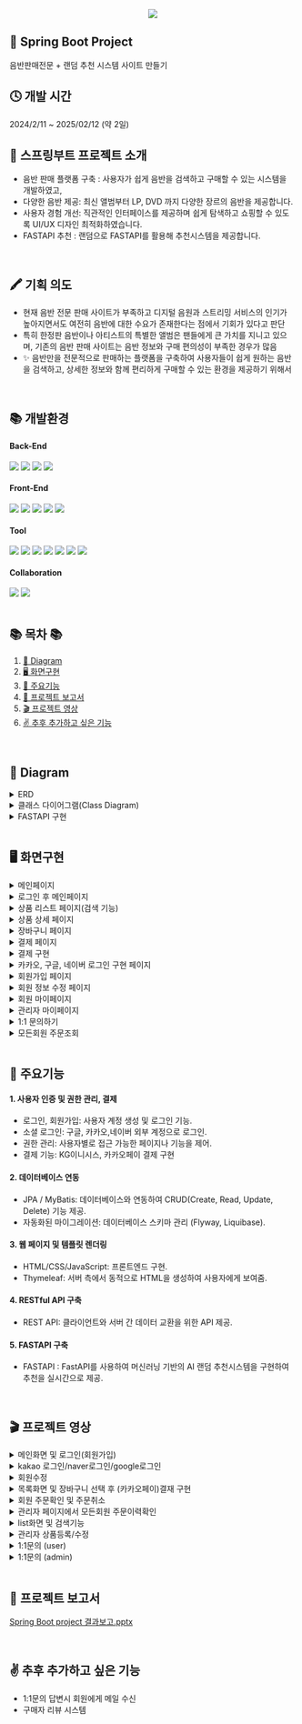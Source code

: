 <!-- <p align='center'>
    <img src="https://capsule-render.vercel.app/api?type=waving&color=auto&height=300&section=header&text=SPRINGBOOT&fontSize=90&animation=fadeIn&fontAlignY=38&desc=FASTAPI%20기반%20AI%20추천시스템&descAlignY=51&descAlign=62" style="width: 100%;"/>
</p> -->
<p align='center'>
  <img src="https://github.com/user-attachments/assets/ad143dc5-cd91-4dd8-85c8-76b49028ffd1"/>
</p>




## 🙌 Spring Boot Project
음반판매전문 + 랜덤 추천 시스템 사이트 만들기

## 🕓 개발 시간
2024/2/11 ~ 2025/02/12 (약 2일)
<br/>

## 📄  스프링부트 프로젝트 소개
- 음반 판매 플랫폼 구축 : 사용자가 쉽게 음반을 검색하고 구매할 수 있는 시스템을 개발하였고,
- 다양한 음반 제공: 최신 앨범부터 LP, DVD 까지 다양한 장르의 음반을 제공합니다.
- 사용자 경험 개선: 직관적인 인터페이스를 제공하며 쉽게 탐색하고 쇼핑할 수 있도록 UI/UX 디자인 최적화하였습니다.
- FASTAPI 추천 : 랜덤으로 FASTAPI를 활용해 추천시스템을 제공합니다.
<br/>

## 🖍 기획 의도
- 현재 음반 전문 판매 사이트가 부족하고 디지털 음원과 스트리밍 서비스의 인기가 높아지면서도 여전히 음반에 대한 수요가 존재한다는 점에서 기회가 있다고 판단
- 특히 한정판 음반이나 아티스트의 특별한 앨범은 팬들에게 큰 가치를 지니고 있으며, 기존의 음반 판매 사이트는 음반 정보와 구매 편의성이 부족한 경우가 많음 
- ✨ 음반만을 전문적으로 판매하는 플랫폼을 구축하여 사용자들이 쉽게 원하는 음반을 검색하고, 상세한 정보와 함께 편리하게 구매할 수 있는 환경을 제공하기 위해서

<br/>

## 📚 개발환경   
<div>
<h4> Back-End </h4>
<img src="https://img.shields.io/badge/springboot-6DB33F?style=for-the-badge&logo=springboot&logoColor=white">
<img src="https://img.shields.io/badge/java-007396?style=for-the-badge&logo=java&logoColor=white">
<img src="https://img.shields.io/badge/mysql-4479A1?style=for-the-badge&logo=mysql&logoColor=white">
<img src="https://img.shields.io/badge/Thymeleaf -005F0F?style=for-the-badge&logo=Thymeleaf&logoColor=white">
</div>
<div>
<h4> Front-End </h4>
<img src="https://img.shields.io/badge/jquery-0769AD?style=for-the-badge&logo=jquery&logoColor=white">
<img src="https://img.shields.io/badge/javascript-F7DF1E?style=for-the-badge&logo=javascript&logoColor=black">
<img src="https://img.shields.io/badge/html5-E34F26?style=for-the-badge&logo=html5&logoColor=white">
<img src="https://img.shields.io/badge/css-1572B6?style=for-the-badge&logo=css3&logoColor=white">
<img src="https://img.shields.io/badge/bootstrap-7952B3?style=for-the-badge&logo=bootstrap&logoColor=white">
</div>
<h4> Tool </h4>
<div>
<img src="https://img.shields.io/badge/apache tomcat-F8DC75?style=for-the-badge&logo=apachetomcat&logoColor=white">
<img src="https://img.shields.io/badge/intelij-9B4DCA?style=for-the-badge&logo=intellijidea&logoColor=white">
<img src="https://img.shields.io/badge/kakao-FFCD00?style=for-the-badge&logo=kakao&logoColor=white">
<img src="https://img.shields.io/badge/naver -03C75A?style=for-the-badge&logo=naver&logoColor=white">
<img src="https://img.shields.io/badge/google-4285F4?style=for-the-badge&logo=google&logoColor=white">
<img src="https://img.shields.io/badge/gradle-02303A?style=for-the-badge&logo=gradle&logoColor=white">
<img src="https://img.shields.io/badge/fastapi-009688?style=for-the-badge&logo=fastapi&logoColor=white">

</div>
<div>
<h4>Collaboration </h4>  
<img src="https://img.shields.io/badge/GitHub-181717?style=for-the-badge&logo=GitHub&logoColor=white">
<img src="https://img.shields.io/badge/git-F05032?style=for-the-badge&logo=git&logoColor=white">
</div>


<br/>

## 📚 목차 📚

01. [📐 Diagram](#-diagram)
02. [🖥 화면구현](#-화면구현)
03. [🔎 주요기능](#-주요기능)
04. [📂 프로젝트 보고서 ](#-프로젝트-보고서)
05. [🎬 프로젝트 영상](#-프로젝트-영상)
06. [✌ 추후 추가하고 싶은 기능](#-추후-추가하고-싶은-기능)


<br/>

## 📐 Diagram
<details><summary>ERD</summary>
<br/>

![image](https://github.com/user-attachments/assets/cd850656-2786-4eef-bce1-94621b0bb0c3)
</details>

<details><summary>클래스 다이어그램(Class Diagram)</summary>
<br/>

![image](https://github.com/user-attachments/assets/fcde9972-9a4a-46f4-b159-cadc6c9ee096)

</details>

<details><summary>FASTAPI 구현</summary>
<br/>

![image](https://github.com/user-attachments/assets/7da3bac4-6ab2-46b2-839a-c49f495c4881)

</details>

<br/>

## 🖥 화면구현

<details><summary>메인페이지</summary>
  <br/>

![image](https://github.com/user-attachments/assets/228ce351-6232-4de3-8134-3b80d017b8c9)





</details>

<details><summary>로그인 후 메인페이지</summary>
  <br/>


![image](https://github.com/user-attachments/assets/4e7e2bf6-447d-41c3-b943-aceae0eb944e)



</details>

<details><summary>상품 리스트 페이지(검색 기능)</summary>
  <br/>

![리스트](https://github.com/user-attachments/assets/4c800f25-3193-498a-8524-20758027f6f9)


![검색기능](https://github.com/user-attachments/assets/46d21f27-6982-49ab-871b-c04a3f87d54d)


</details>

<details><summary>상품 상세 페이지</summary>
  <br/>
  
![제품상세보기](https://github.com/user-attachments/assets/2b713659-4d68-4192-9628-b780d248af74)


</details>

<details><summary>장바구니 페이지</summary>
  <br/>

![장바구니페이지](https://github.com/user-attachments/assets/98007b90-b9de-4301-9628-b8296e8d3f67)



</details>

<details><summary>결제 페이지</summary>
  <br/>

![결재화면페이지](https://github.com/user-attachments/assets/79071f25-3ada-4679-9062-e7f9c69eac2a)


</details>

<details><summary>결제 구현</summary>
  <br/>

![image](https://github.com/user-attachments/assets/915a0bdb-51fc-416e-980b-a1ed69788bd3)
<br/>
![image](https://github.com/user-attachments/assets/f4fc002d-d53c-470a-a32d-e8fa52550446)


</details>

<details><summary>카카오, 구글, 네이버 로그인 구현 페이지</summary>
  <br/>
  
![로그인페이지](https://github.com/user-attachments/assets/a4bde8e9-92f6-4003-a8af-c56fb551802b)


</details>

<details><summary>회원가입 페이지</summary>
  <br/>
  

![회원가입](https://github.com/user-attachments/assets/abe25058-def0-4274-a6d3-b25f91abb8eb)


</details>

<details><summary>회원 정보 수정 페이지</summary>
  <br/>


![회원정보수정](https://github.com/user-attachments/assets/f7d4c5c9-9713-409a-b286-745f68edce5c)


</details>

<details><summary>회원 마이페이지</summary>
  <br/>


![회원마이페이지](https://github.com/user-attachments/assets/0d3b1979-1c30-42af-a3a3-a74c643a918d)


</details>

<details><summary>관리자 마이페이지</summary>
  <br/>

![관리자페이지](https://github.com/user-attachments/assets/b7701cf9-6808-49db-b02d-1a5422bf339f)



</details>

<details><summary>1:1 문의하기</summary>
  <br/>

![회원문의](https://github.com/user-attachments/assets/89caa146-3c3d-4ffa-93ce-ca0f8689101d)

![관리자 문의페이지](https://github.com/user-attachments/assets/aa8ef6af-a5be-4b33-b666-63f20aca22d6)


</details>

<details><summary>모든회원 주문조회</summary>
  <br/>

![모든회원 주문목록페이지](https://github.com/user-attachments/assets/a43ba939-e82b-43c8-94db-d40dc013fced)



</details>

<br/>

## 🔎 주요기능
#### 1. 사용자 인증 및 권한 관리, 결제
- 로그인, 회원가입: 사용자 계정 생성 및 로그인 기능. <br>
- 소셜 로그인: 구글, 카카오,네이버 외부 계정으로 로그인.<br>
- 권한 관리: 사용자별로 접근 가능한 페이지나 기능을 제어.
- 결제 기능: KG이니시스, 카카오페이 결제 구현 
#### 2. 데이터베이스 연동
- JPA / MyBatis: 데이터베이스와 연동하여 CRUD(Create, Read, Update, Delete) 기능 제공.<br>
- 자동화된 마이그레이션: 데이터베이스 스키마 관리 (Flyway, Liquibase).<br>
#### 3. 웹 페이지 및 템플릿 렌더링
- HTML/CSS/JavaScript: 프론트엔드 구현.<br>
- Thymeleaf: 서버 측에서 동적으로 HTML을 생성하여 사용자에게 보여줌.<br>
#### 4. RESTful API 구축
- REST API: 클라이언트와 서버 간 데이터 교환을 위한 API 제공.<br>
#### 5. FASTAPI 구축
- FASTAPI : FastAPI를 사용하여 머신러닝 기반의 AI 랜덤 추천시스템을 구현하여 추천을 실시간으로 제공. <br>

<br/>


## 🎬 프로젝트 영상
<details><summary>메인화면 및 로그인(회원가입) </summary>
<br/>


https://github.com/user-attachments/assets/7b18017a-7c92-4c70-b014-2f3d4b74e58f



</details>

<details><summary>kakao 로그인/naver로그인/google로그인</summary>
<br/>


https://github.com/user-attachments/assets/6d6d68ec-4e60-4bc8-bc9e-e4ea21d71f4f



</details>

<details><summary>회원수정</summary>
<br/>


https://github.com/user-attachments/assets/fc84479a-2007-4a35-9657-a7d22db3520e




</details>

<details><summary>목록화면 및 장바구니 선택 후 (카카오페이)결재 구현</summary>
<br/>


https://github.com/user-attachments/assets/771bae6e-f6b3-4de4-ba91-1ad114971ffc




</details>

<details><summary>회원 주문확인 및 주문취소</summary>
<br/>




https://github.com/user-attachments/assets/5112eb43-a462-4325-85cf-62556c64674f





</details>

<details><summary>관리자 페이지에서 모든회원 주문이력확인</summary>
<br/>



https://github.com/user-attachments/assets/df5b6ab5-2081-4efc-bea3-0103fe8b4826



</details>

<details><summary>list화면 및 검색기능</summary>
<br/>



https://github.com/user-attachments/assets/7e326e5d-91d8-433f-a87e-bf57f02a6e6b







</details>

<details><summary>관리자 상품등록/수정</summary>
<br/>



https://github.com/user-attachments/assets/dcb578ab-8a35-42ad-9117-cbd7f9ea3dfb




</details>

<details><summary>1:1문의 (user)</summary>
<br/>


https://github.com/user-attachments/assets/628f5f06-e75f-48ac-b677-84891f0af056





https://github.com/user-attachments/assets/010cc3ce-9c0d-4b0b-875b-ee23458698f8





</details>

<details><summary>1:1문의 (admin)</summary>
<br/>



https://github.com/user-attachments/assets/c5edc991-b0e4-4b86-a55e-48c5b137eebe



</details>


<br/>

## 📂 프로젝트 보고서 
[Spring Boot project 결과보고.pptx](https://github.com/user-attachments/files/18419696/Spring.Boot.project.pptx)

<br/>

## ✌ 추후 추가하고 싶은 기능
- 1:1문의 답변시 회원에게 메일 수신
- 구매자 리뷰 시스템
